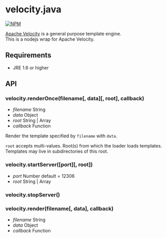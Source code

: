 # velocity.java

[![NPM](https://nodei.co/npm/velocity.java.png?downloads=true&stars=true)](https://nodei.co/npm/velocity.java/)

[Apache Velocity](http://velocity.apache.org/ "Apache Velocity") is a general purpose template engine.    
This is a nodejs wrap for Apache Velocity.

## Requirements

* JRE 1.6 or higher

## API

### velocity.renderOnce(filename[, data][, root], callback)
* _filename_ String
* _data_ Object
* _root_ String | Array
* _callback_ Function

Render the template specified by `filename` with `data`.

`root` accepts multi-values. Root(s) from which the loader loads templates. Templates may live in subdirectories of this root.

### velocity.startServer([port][, root])
* _port_ Number default = 12306
* _root_ String | Array

### velocity.stopServer()
### velocity.render(filename[, data], callback)
* _filename_ String
* _data_ Object
* _callback_ Function
